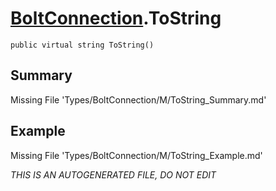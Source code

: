 # [BoltConnection](Types/BoltConnection.md).ToString
`public virtual string ToString()`
## Summary
Missing File 'Types/BoltConnection/M/ToString_Summary.md'
## Example
Missing File 'Types/BoltConnection/M/ToString_Example.md'

*THIS IS AN AUTOGENERATED FILE, DO NOT EDIT*
